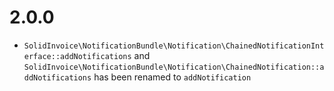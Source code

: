 2.0.0
=====

* `SolidInvoice\NotificationBundle\Notification\ChainedNotificationInterface::addNotifications` and `SolidInvoice\NotificationBundle\Notification\ChainedNotification::addNotifications` has been renamed to `addNotification`
